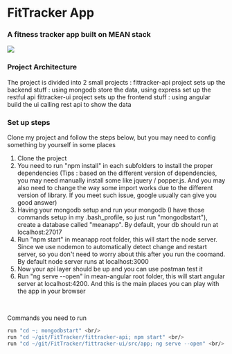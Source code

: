<h1>FitTracker App</h1>
<h3> A fitness tracker app built on MEAN stack </h3>

<img style="-webkit-user-select: none;" src="https://media.giphy.com/media/fdzSFrkMozJWKgZ8qP/giphy.gif">

<h3>Project Architecture </h3>
The project is divided into 2 small projects : 
fittracker-api project sets up the backend stuff : using mongodb store the data, using express set up the restful api 
fittracker-ui project sets up the frontend stuff : using angular build the ui calling rest api to show the data 

<h3>Set up steps</h3>
Clone my project and follow the steps below, but you may need to config something by yourself in some places

1. Clone the project <br/>
2. You need to run "npm install" in each subfolders to install the proper dependencies (Tips : based on the different version of dependencies, you may need manually install some like jquery / popper.js. And you may also need to change the way some import works due to the different version of library. If you meet such issue, google usually can give you good answer) <br/>
3. Having your mongodb setup and run your mongodb (I have those commands setup in my .bash_profile, so just run "mongodbstart"), create a database called "meanapp". By default, your db should run at localhost:27017 <br/>
4. Run "npm start" in meanapp root folder, this will start the node server. Since we use nodemon to automatically detect change and restart server, so you don't need to worry about this after you run the coomand. By default node server runs at localhost:3000 <br/>
5. Now your api layer should be up and you can use postman test it <br/>
6. Run "ng serve --open" in mean-angular root folder, this will start angular server at localhost:4200. And this is the main places you can play with the app in your browser <br/>
<br/>

Commands you need to run 
```bash
run "cd ~; mongodbstart" <br/>
run "cd ~/git/FitTracker/fittracker-api; npm start" <br/>
run "cd ~/git/FitTracker/fittracker-ui/src/app; ng serve --open" <br/>
```
